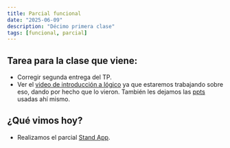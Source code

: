 ```yaml
---
title: Parcial funcional
date: "2025-06-09"
description: "Décimo primera clase"
tags: [funcional, parcial]
---
```


## Tarea para la clase que viene:
- Corregir segunda entrega del TP.
- Ver el [video de introducción a lógico](https://www.youtube.com/watch?v=4M-lzIOhVbI) ya que estaremos trabajando sobre eso, dando por hecho que lo vieron. También les dejamos las [ppts](https://docs.google.com/presentation/d/1XJY_jdb52BPj7PvuRICEf3NZdCaxg3Kul2OeC9pHIXk/edit#slide=id.p) usadas ahí mismo.


## ¿Qué vimos hoy? 
- Realizamos el parcial [Stand App](https://docs.google.com/document/d/1_ZX4orGMHYM3q2KDumbLiJrLSeEEz2P-n91PNObrchQ/edit?tab=t.0#heading=h.e0b0nyvb8he3).



